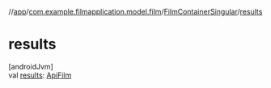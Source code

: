 //[app](../../../index.md)/[com.example.filmapplication.model.film](../index.md)/[FilmContainerSingular](index.md)/[results](results.md)

# results

[androidJvm]\
val [results](results.md): [ApiFilm](../-api-film/index.md)
